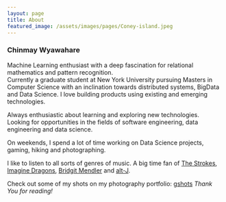 ```yaml
---
layout: page
title: About
featured_image: /assets/images/pages/Coney-island.jpeg
---
```


### Chinmay Wyawahare

Machine Learning enthusiast with a deep fascination for relational mathematics and pattern recognition.   
Currently a graduate student at New York University pursuing Masters in Computer Science with an inclination towards distributed systems, BigData and Data Science. I love building products using existing and emerging technologies.

Always enthusiastic about learning and exploring new technologies. Looking for opportunities in the fields of software engineering, data engineering and data science.

On weekends, I spend a lot of time working on Data Science projects, gaming, hiking and photographing.

I like to listen to all sorts of genres of music. A big time fan of [The Strokes](https://open.spotify.com/artist/53XhwfbYqKCa1cC15pYq2q), [Imagine Dragons](https://open.spotify.com/artist/53XhwfbYqKCa1cC15pYq2q), [Bridgit Mendler](https://open.spotify.com/artist/4VhL8KLjVso4vLfOLVViTb?autoplay=true&v=A) and [alt-J](https://open.spotify.com/artist/3XHO7cRUPCLOr6jwp8vsx5?autoplay=true&v=A).

Check out some of my shots on my photography portfolio: [gshots](https://gandalf1819.github.io/photography)
*Thank You for reading!*
